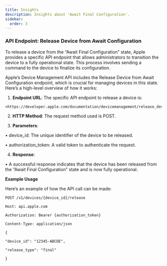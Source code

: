 ```yaml
---
title: Insights
description: Insights about 'Await Final Configuration'.
sidebar:
  order: 3
---
```


### API Endpoint: Release Device from Await Configuration

To release a device from the “Await Final Configuration” state, Apple provides a specific API endpoint that allows administrators to transition the device to a fully operational state. This process involves sending a command to the device to finalize its configuration.

Apple’s Device Management API includes the Release Device from Await Configuration endpoint, which is crucial for managing devices in this state. Here’s a high-level overview of how it works:

1. **Endpoint URL**: The specific API endpoint to release a device is:

```
<https://developer.apple.com/documentation/devicemanagement/release_device_from_await_configuration>
```
2. **HTTP Method**: The request method used is POST.

3. **Parameters**:

• device_id: The unique identifier of the device to be released.

• authorization_token: A valid token to authenticate the request.

4. **Response**:

• A successful response indicates that the device has been released from the “Await Final Configuration” state and is now fully operational.

**Example Usage**

Here’s an example of how the API call can be made:

```
POST /v1/devices/{device_id}/release

Host: api.apple.com

Authorization: Bearer {authorization_token}

Content-Type: application/json

{

"device_id": "12345-ABCDE",

"release_type": "final"

}
```